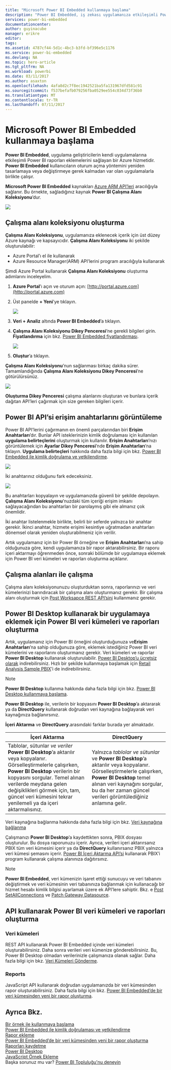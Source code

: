 ```yaml
---
title: "Microsoft Power BI Embedded kullanmaya başlama"
description: "Power BI Embedded, iş zekası uygulamanıza etkileşimli Power BI raporları ekler"
services: power-bi-embedded
documentationcenter: 
author: guyinacube
manager: erikre
editor: 
tags: 
ms.assetid: 4787cf44-5d1c-4bc3-b3fd-bf396e5c1176
ms.service: power-bi-embedded
ms.devlang: NA
ms.topic: hero-article
ms.tgt_pltfrm: NA
ms.workload: powerbi
ms.date: 03/11/2017
ms.author: asaxton
ms.openlocfilehash: 4afa8d2c7f8ec1942521ba5fa131967dfd581c91
ms.sourcegitcommit: f537befafb079256fba0529ee554c034d73f36b0
ms.translationtype: MT
ms.contentlocale: tr-TR
ms.lasthandoff: 07/11/2017
---
```

# <a name="get-started-with-microsoft-power-bi-embedded"></a>Microsoft Power BI Embedded kullanmaya başlama

**Power BI Embedded**, uygulama geliştiricilerin kendi uygulamalarına etkileşimli Power BI raporları eklemelerini sağlayan bir Azure hizmetidir. **Power BI Embedded** kullanıcıların oturum açma yöntemini yeniden tasarlamaya veya değiştirmeye gerek kalmadan var olan uygulamalarla birlikte çalışır.

**Microsoft Power BI Embedded** kaynakları [Azure ARM API’leri](https://msdn.microsoft.com/library/mt712306.aspx) aracılığıyla sağlanır. Bu örnekte, sağladığınız kaynak **Power BI Çalışma Alanı Koleksiyonu**’dur.

![](media/power-bi-embedded-get-started/introduction.png)

## <a name="create-a-workspace-collection"></a>Çalışma alanı koleksiyonu oluşturma

**Çalışma Alanı Koleksiyonu**, uygulamanıza eklenecek içerik için üst düzey Azure kaynağı ve kapsayıcıdır. **Çalışma Alanı Koleksiyonu** iki şekilde oluşturulabilir:

* Azure Portal’ı el ile kullanarak
* Azure Resource Manager(ARM) API’lerini program aracılığıyla kullanarak

Şimdi Azure Portal kullanarak **Çalışma Alanı Koleksiyonu** oluşturma adımlarını inceleyelim.

1. **Azure Portal**’ı açın ve oturum açın: [http://portal.azure.com](http://portal.azure.com)
2. Üst panelde **+ Yeni**’ye tıklayın.
   
   ![](media/power-bi-embedded-get-started/create-workspace-1.png)
3. **Veri + Analiz** altında **Power BI Embedded**’a tıklayın.
4. **Çalışma Alanı Koleksiyonu Dikey Penceresi**’ne gerekli bilgileri girin. **Fiyatlandırma** için bkz. [Power BI Embedded fiyatlandırması](http://go.microsoft.com/fwlink/?LinkID=760527).
   
   ![](media/power-bi-embedded-get-started/create-workspace-2.png)
5. **Oluştur**’a tıklayın.

**Çalışma Alanı Koleksiyonu**’nun sağlanması birkaç dakika sürer. Tamamlandığında **Çalışma Alanı Koleksiyonu Dikey Penceresi**’ne götürülürsünüz.

   ![](media/power-bi-embedded-get-started/create-workspace-3.png)

**Oluşturma Dikey Penceresi** çalışma alanlarını oluşturan ve bunlara içerik dağıtan API’leri çağırmak için size gereken bilgileri içerir.

<a name="view-access-keys"/>

## <a name="view-power-bi-api-access-keys"></a>Power BI API’si erişim anahtarlarını görüntüleme

Power BI API’lerini çağırmanın en önemli parçalarından biri **Erişim Anahtarları**’dır. Bunlar API isteklerinizin kimlik doğrulaması için kullanılan **uygulama belirteçlerini** oluşturmak için kullanılır. **Erişim Anahtarları**’nızı görüntülemek için **Ayarlar Dikey Penceresi**’nde **Erişim Anahtarları**’na tıklayın. **Uygulama belirteçleri** hakkında daha fazla bilgi için bkz. [Power BI Embedded ile kimlik doğrulama ve yetkilendirme](power-bi-embedded-app-token-flow.md).

   ![](media/power-bi-embedded-get-started/access-keys.png)

İki anahtarınız olduğunu fark edeceksiniz.

   ![](media/power-bi-embedded-get-started/access-keys-2.png)

Bu anahtarları kopyalayın ve uygulamanızda güvenli bir şekilde depolayın. **Çalışma Alanı Koleksiyonu**’nuzdaki tüm içeriği erişim imkanı sağlayacağından bu anahtarları bir parolaymış gibi ele almanız çok önemlidir.

İki anahtar listelenmekle birlikte, belirli bir seferde yalnızca bir anahtar gerekir. İkinci anahtar, hizmete erişimi kesintiye uğratmadan anahtarları dönemsel olarak yeniden oluşturabilmeniz için verilir.

Artık uygulamanız için bir Power BI örneğine ve **Erişim Anahtarları**’na sahip olduğunuza göre, kendi uygulamanıza bir rapor aktarabilirsiniz. Bir raporu içeri aktarmayı öğrenmeden önce, sonraki bölümde bir uygulamaya eklemek için Power BI veri kümeleri ve raporları oluşturma açıklanır.

## <a name="working-with-workspaces"></a>Çalışma alanları ile çalışma

Çalışma alanı koleksiyonunuzu oluşturduktan sonra, raporlarınızı ve veri kümelerinizi barındıracak bir çalışma alanı oluşturmanız gerekir. Bir çalışma alanı oluşturmak için [Post Worksapce REST API’sini](https://msdn.microsoft.com/library/azure/mt711503.aspx) kullanmanız gerekir.

## <a name="create-power-bi-datasets-and-reports-to-embed-into-an-app-using-power-bi-desktop"></a>Power BI Desktop kullanarak bir uygulamaya eklemek için Power BI veri kümeleri ve raporları oluşturma

Artık, uygulamanız için Power BI örneğini oluşturduğunuza ve**Erişim Anahtarları**’na sahip olduğunuza göre, eklemek istediğiniz Power BI veri kümelerini ve raporlarını oluşturmanız gerekir. Veri kümeleri ve raporlar **Power BI Desktop** kullanarak oluşturulabilir. [Power BI Desktop’u ücretsiz olarak](https://go.microsoft.com/fwlink/?LinkId=521662) indirebilirsiniz. Hızlı bir şekilde kullanmaya başlamak için [Retail Analysis Sample PBIX](http://go.microsoft.com/fwlink/?LinkID=780547)’i de indirebilirsiniz.

> [!NOTE]
> **Power BI Desktop** kullanma hakkında daha fazla bilgi için bkz. [Power BI Desktop kullanmaya başlama](https://powerbi.microsoft.com/guided-learning/powerbi-learning-0-2-get-started-power-bi-desktop).

**Power BI Desktop** ile, verilerin bir kopyasını **Power BI Desktop**’a aktararak ya da **DirectQuery** kullanarak doğrudan veri kaynağına bağlayarak veri kaynağınıza bağlanırsınız.

**İçeri Aktarma** ve **DirectQuery**.arasındaki farklar burada yer almaktadır.

| İçeri Aktarma | DirectQuery |
| --- | --- |
| Tablolar, sütunlar *ve veriler* **Power BI Desktop**’a aktarılır veya kopyalanır. Görselleştirmelerle çalışırken, **Power BI Desktop** verilerin bir kopyasını sorgular. Temel alınan verilerde meydana gelen değişiklikleri görmek için, tam, güncel veri kümesini tekrar yenilemeli ya da içeri aktarmalısınız. |Yalnızca *tablolar ve sütunlar* ve **Power BI Desktop**’a aktarılır veya kopyalanır. Görselleştirmelerle çalışırken, **Power BI Desktop** temel alınan veri kaynağını sorgular, bu da her zaman güncel verileri görüntülediğiniz anlamına gelir. |

Veri kaynağına bağlanma hakkında daha fazla bilgi için bkz. [Veri kaynağına bağlanma](power-bi-embedded-connect-datasource.md)

Çalışmanızı **Power BI Desktop**’a kaydettikten sonra, PBIX dosyası oluşturulur. Bu dosya raporunuzu içerir. Ayrıca, verileri içeri aktarırsanız PBIX tüm veri kümesini içerir ya da **DirectQuery** kullanırsanız PBIX yalnızca veri kümesi şemasını içerir. [Power BI İçeri Aktarma API’si](https://msdn.microsoft.com/library/mt711504.aspx) kullanarak PBIX’i program kullanarak çalışma alanınıza dağıtırsınız.

> [!NOTE]
> **Power BI Embedded**, veri kümenizin işaret ettiği sunucuyu ve veri tabanını değiştirmek ve veri kümesinin veri tabanınıza bağlanmak için kullanacağı bir hizmet hesabı kimlik bilgisi ayarlamak üzere ek API’lere sahiptir. Bkz. e [Post SetAllConnections](https://msdn.microsoft.com/library/mt711505.aspx) ve [Patch Gateway Datasource](https://msdn.microsoft.com/library/mt711498.aspx).

## <a name="create-power-bi-datasets-and-reports-using-apis"></a>API kullanarak Power BI veri kümeleri ve raporları oluşturma

### <a name="datsets"></a>Veri kümeleri

REST API kullanarak Power BI Embedded içinde veri kümeleri oluşturabilirsiniz. Daha sonra verileri veri kümenize gönderebilirsiniz. Bu, Power BI Desktop olmadan verilerinizle çalışmanıza olanak sağlar. Daha fazla bilgi için bkz. [Veri Kümeleri Gönderme](https://msdn.microsoft.com/library/azure/mt778875.aspx).

### <a name="reports"></a>Reports

JavaScript API kullanarak doğrudan uygulamanızda bir veri kümesinden rapor oluşturabilirsiniz. Daha fazla bilgi için bkz. [Power BI Embedded’de bir veri kümesinden yeni bir rapor oluşturma](power-bi-embedded-create-report-from-dataset.md).

## <a name="see-also"></a>Ayrıca Bkz.

[Bir örnek ile kullanmaya başlama](power-bi-embedded-get-started-sample.md)  
[Power BI Embedded ile kimlik doğrulaması ve yetkilendirme](power-bi-embedded-app-token-flow.md)  
[Rapor ekleme](power-bi-embedded-embed-report.md)  
[Power BI Embedded’de bir veri kümesinden yeni bir rapor oluşturma](power-bi-embedded-create-report-from-dataset.md)
[Raporları kaydetme](power-bi-embedded-save-reports.md)  
[Power BI Desktop](https://powerbi.microsoft.com/documentation/powerbi-desktop-get-the-desktop/)  
[JavaScript Örnek Ekleme](https://microsoft.github.io/PowerBI-JavaScript/demo/)  
Başka sorunuz mu var? [Power BI Topluluğu'nu deneyin](http://community.powerbi.com/)


